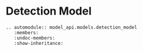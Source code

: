 # Detection Model

```{eval-rst}
.. automodule:: model_api.models.detection_model
   :members:
   :undoc-members:
   :show-inheritance:
```
